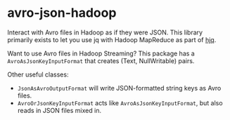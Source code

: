 avro-json-hadoop
================
Interact with Avro files in Hadoop as if they were JSON. This library primarily exists to let you use jq with Hadoop MapReduce as part of [hjq](https://github.com/bskaggs/hjq).

Want to use Avro files in Hadoop Streaming?  This package has a `AvroAsJsonKeyInputFormat` that creates (Text, NullWritable) pairs.

Other useful classes:
* `JsonAsAvroOutputFormat` will write JSON-formatted string keys as Avro files.
* `AvroOrJsonKeyInputFormat` acts like `AvroAsJsonKeyInputFormat`, but also reads in JSON files mixed in.
